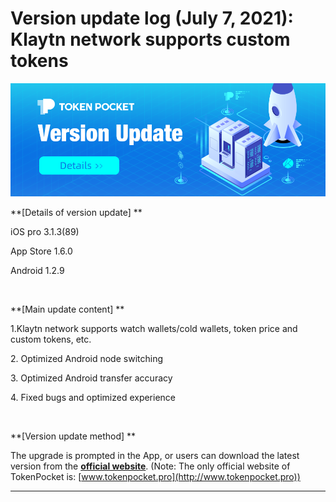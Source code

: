# Version update log (July 7, 2021): Klaytn network supports custom tokens

![](../../.gitbook/assets/version-update.png)

**\[Details of version update] **

iOS pro 3.1.3(89) 

App Store 1.6.0 

Android 1.2.9

‌

**\[Main update content] **

1.Klaytn network supports watch wallets/cold wallets, token price and custom tokens, etc.

2\. Optimized Android node switching 

3\. Optimized Android transfer accuracy 

4\. Fixed bugs and optimized experience

‌

**\[Version update method] **

The upgrade is prompted in the App, or users can download the latest version from the [**official website**](https://www.tokenpocket.pro/en/download/app). (Note: The only official website of TokenPocket is: [www.tokenpocket.pro](http://www.tokenpocket.pro))

****
